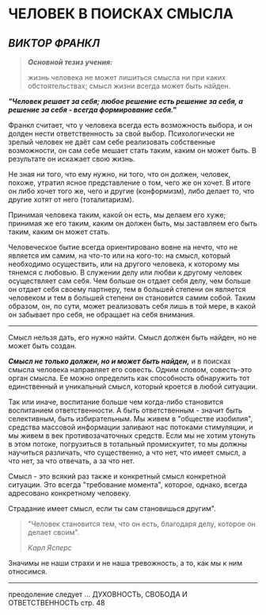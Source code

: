 # ЧЕЛОВЕК В ПОИСКАХ СМЫСЛА
## _ВИКТОР ФРАНКЛ_

> _**Основной тезиз учения:**_
>
>жизнь человека не может лишиться смысла ни при каких обстоятельствах; смысл жизни всегда может быть найден.


_**"Человек решает за себя; любое решение есть решение за себя, а решение за себя - всегда формирование себя."**_


Франкл считает, что у человека всегда есть возможность выбора, и он долден нести ответственность за свой выбор. Психологически не зрелый человек не даёт сам себе реализовать собственные возможности, он сам себе мешает стать таким, каким он может быть. В результате он искажает свою жизнь. 

Не зная ни того, что ему нужно, ни того, что он должен, человек, похоже, утратил ясное представление о том, чего же он хочет. В итоге он либо хочет того же, чего и другие (конформизм), либо делает то, что другие хотят от него (тоталитаризм).

Принимая человека таким, какой он есть, мы делаем его хуже; принимая же его таким, каким он должен быть, мы заставляем его быть таким, каким он может стать.

Человеческое бытие всегда ориентировано вовне на нечто, что не является им самим, на что-то или на кого-то: на смысл, который необходимо осуществить, или на другого человека, к которому мы тянемся с любовью. В служении делу или любви к другому человек осуществляет сам себя. Чем больше он отдает себя делу, чем больше он отдает себя своему партнеру, тем в большей степени он является человеком и тем в большей степени он становится самим собой. Таким образом, он, по сути, может реализовать себя лишь в той мере, в какой он забывает про себя, не обращает на себя внимания.

---
Смысл нельзя дать, его нужно найти.
Смысл должен быть найден, но не может быть создан.

_**Смысл не только должен, но и может быть найден,**_ и в поисках смысла человека направляет его совесть. Одним словом, совесть-это орган смысла. Ее можно определить как способность обнаружить тот единственный и уникальный смысл, который кроется в любой ситуации.

Так или иначе, воспитание больше чем когда-либо становится воспитанием ответственности. А быть ответственным - значит быть селективным, быть избирательным. Мы живем в "обществе изобилия", средства массовой информации заливают нас потоками стимуляции, и мы живем в век противозачаточных средств. Если мы не хотим утонуть в этом потоке, погрузиться в тотальный промискуитет, то мы должны научиться различать, что существенно, а что нет, что имеет смысл, а что нет, за что отвечать, а за что нет.

Смысл - это всякий раз также и конкретный смысл конкретной ситуации. Это всегда "требование момента", которое, однако, всегда адресовано конкретному человеку.

Страдание имеет смысл, если ты сам становишься другим".

>"Человек становится тем, что он есть, благодаря делу, которое он делает своим".
>
> _Карл Ясперс_

Значимы не наши страхи и не наша тревожность, а то, как мы к ним относимся.

---
преодоление следует ...
ДУХОВНОСТЬ, СВОБОДА И ОТВЕТСТВЕННОСТЬ
стр. 48
